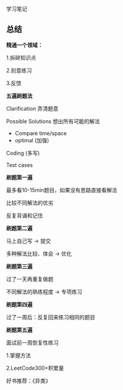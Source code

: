 学习笔记

## 总结
**精通一个领域：**

1.拆碎知识点

2.刻意练习

3.反馈

**五遍刷题法**

Clarification 弄清题意

Possible Solutions 想出所有可能的解法

- Compare time/space
- optimal (加强)

Coding (多写)

Test cases

**刷题第一遍**

最多看10-15min题目，如果没有思路直接看解法

比较不同解法的优劣

反复背诵和记住

**刷题第二遍**

马上自己写 -> 提交

多种解法比较、体会 -> 优化

**刷题第三遍**

过了一天再重复做题

不同解法的熟练程度 -> 专项练习

**刷题第四遍**

过了一周后：反复回来练习相同的题目

**刷题第五遍**

面试前一周恢复性练习



1.掌握方法

2.LeetCode300+积累量

好书推荐：《异类》
